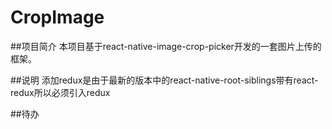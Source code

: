 # CropImage

##项目简介
本项目基于react-native-image-crop-picker开发的一套图片上传的框架。

##说明
添加redux是由于最新的版本中的react-native-root-siblings带有react-redux所以必须引入redux

##待办